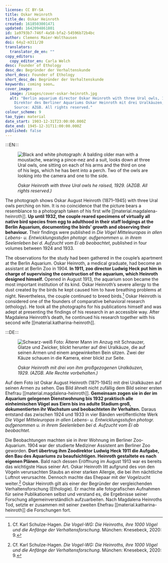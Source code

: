 ```yaml
---
license: CC BY-SA
title: Oskar Heinroth
title_de: Oskar Heinroth
created: 1618503001471
updated: 1642094861801
id: 1a9793b7-746f-4a58-bfa2-54596b72b4bc
author: Clemens Maier-Wolthausen
doi: 64y2-m311/20
translators:
  translator_de_en: ""
copy_editors:
  copy_editor_en: Carla Welch
desc: Founder of Ethology
desc_de: Begründer der Verhaltenskunde
short_desc: Founder of Ethology
short_desc_de: Begründer der Verhaltenskunde
keywords: coming soon…
cover_image:
  image: /images/cover-oskar-heinroth.jpg
  alt: "Berlin aquarium director Oskar Heinroth with three Ural owls, 1929.
    Direktor des Berliner Aquariums Oskar Heinroth mit drei Uralkäuzen, 1929.
    Source: AZGB. All rights reserved."
colour_scheme: 9
tao_type: material
date_start: 1903-12-31T23:00:00.000Z
date_end: 1945-12-31T11:00:00.000Z
published: false
---
```

:::EN:::

<figure>

![Black and white photograph: A balding older man with a moustache, wearing a pince-nez and a suit, looks down at three Ural owls, one sitting on each of his arms and the third on one of his legs, which he has bent into a perch. Two of the owls are looking into the camera and one to the side.](/images/cmw/O_Heinroth_Uralkaeuzen_1929.jpg)

<figcaption>

_Oskar Heinroth with three Ural owls he raised, 1929. (AZGB. All rights reserved.)_

</figcaption>

</figure>

The photograph shows Oskar August Heinroth (1871–1945) with three Ural owls perching on him. It is no coincidence that the picture bears a resemblance to a photograph taken of his first wife [[material.magdalena-heinroth]]. **Up until 1932, the couple reared specimens of virtually all native bird species from egg to adulthood in their staff lodgings at the Berlin Aquarium, documenting the birds’ growth and observing their behaviour.** Their findings were published in _Die Vögel Mitteleuropas in allen Lebens- u. Entwicklungsstufen photogr. aufgenommen u. in ihrem Seelenleben bei d. Aufzucht vom Ei ab beobachtet_, published in four volumes between 1924 and 1933.

The observations for the study had been gathered in the couple’s apartment at the Berlin Aquarium. Oskar Heinroth, a medical graduate, had become an assistant at Berlin Zoo in 1904. **In 1911, zoo director Ludwig Heck put him in charge of supervising the construction of the aquarium, which Heinroth designed himself.** Opened in August 1913, the aquarium soon became the most important institution of its kind. Oskar Heinroth’s severe allergy to the dust created by the birds he kept caused him to have breathing problems at night. Nevertheless, the couple continued to breed birds.[^1] Oskar Heinroth is considered one of the founders of comparative behavioral research (ethology). He took all the photographs for his publications himself and was adept at presenting the findings of his research in an accessible way. After Magdalena Heinroth’s death, he continued his research together with his second wife [[material.katharina-heinroth]].

[^1]: Cf. Karl Schulze-Hagen. _Die Vogel-WG: Die Heinroths, ihre 1000 Vögel und die Anfänge der Verhaltensforschung_. München: Knesebeck, 2020: 9.

:::DE:::

<figure>

![Schwarz-weiß Foto: Älterer Mann im Anzug mit Schnauzer, Glatze und Zwicker, blickt herunter auf drei Uralkäuze, die auf seinen Armen und einem angewinkelten Bein sitzen. Zwei der Käuze schauen in die Kamera, einer blickt zur Seite.](/images/cmw/O_Heinroth_Uralkaeuzen_1929.jpg)

<figcaption>

_Oskar Heinroth mit drei von ihm großgezogenen Uralkäuzen, 1929. (AZGB. Alle Rechte vorbehalten.)_

</figcaption>

</figure>

Auf dem Foto ist Oskar August Heinroth (1871-1945) mit drei Uralkäuzen auf seinen Armen zu sehen. Das Bild ähnelt nicht zufällig dem Bild seiner ersten Ehefrau [[material.magdalena-heinroth]]. **Gemeinsam zogen sie in der im Aquarium gelegenen Dienstwohnung bis 1932 praktisch alle einheimischen Vögel aus Eiern bis ins adulte Stadium groß, dokumentierten ihr Wachstum und beobachteten ihr Verhalten.** Daraus entstand das zwischen 1924 und 1933 in vier Bänden veröffentlichte Werk _Die Vögel Mitteleuropas in allen Lebens- u. Entwicklungsstufen photogr. aufgenommen u. in ihrem Seelenleben bei d. Aufzucht vom Ei ab beobachtet_.

Die Beobachtungen machten sie in ihrer Wohnung im Berliner Zoo-Aquarium. 1904 war der studierte Mediziner Assistent am Berliner Zoo geworden. **Dort übertrug ihm Zoodirektor Ludwig Heck 1911 die Aufgabe, den Bau des Aquariums zu beaufsichtigen. Heinroth gestaltete es nach eigenen Plänen.** Bald nach dessen Eröffnung im August 1913 war es bereits das wichtigste Haus seiner Art. Oskar Heinroth litt aufgrund des von den Vögeln verursachten Staubs an einer starken Allergie, die bei ihm nächtliche Luftnot verursachte. Dennoch machte das Ehepaar mit der Vogelzucht weiter.[^1] Oskar Heinroth gilt als einer der Begründer der vergleichenden Verhaltensforschung (Ethologie). Er machte alle fotografischen Aufnahmen für seine Publikationen selbst und verstand es, die Ergebnisse seiner Forschung allgemeinverständlich aufzuarbeiten. Nach Magdalena Heinroths Tod, setzte er zusammen mit seiner zweiten Ehefrau [[material.katharina-heinroth]] die Forschungen fort.

[^1]: Vgl. Karl Schulze-Hagen. _Die Vogel-WG: Die Heinroths, ihre 1000 Vögel und die Anfänge der Verhaltensforschung_. München: Knesebeck, 2020: 9.

